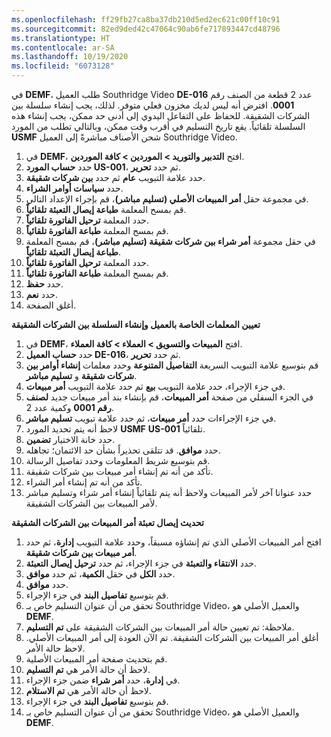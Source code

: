 ```yaml
---
ms.openlocfilehash: ff29fb27ca8ba37db210d5ed2ec621c00ff10c91
ms.sourcegitcommit: 82ed9ded42c47064c90ab6fe717893447cd48796
ms.translationtype: HT
ms.contentlocale: ar-SA
ms.lasthandoff: 10/19/2020
ms.locfileid: "6073128"
---
```

في **DEMF**، طلب العميل Southridge Video **DE-016** عدد 2 قطعة من الصنف رقم **0001**. افترض أنه ليس لديك مخزون فعلي متوفر.
لذلك، يجب إنشاء سلسلة بين الشركات الشقيقة. للحفاظ على التفاعل اليدوي إلى أدنى حد ممكن، يجب إنشاء هذه السلسلة تلقائياً. يقع تاريخ التسليم في أقرب وقت ممكن، وبالتالي تطلب من المورد **USMF** شحن الأصناف مباشرةً إلى العميل Southridge Video.

1.  في **DEMF**، افتح **‏‫التدبير والتوريد‬ > الموردين > كافة الموردين**.
2.  حدد **حساب المورد US-001**، ثم حدد **تحرير**.
3.  حدد علامة التبويب **عام** ثم حدد **بين شركات شقيقة**.
4.  حدد **سياسات أوامر الشراء**.
5.  في مجموعة حقل **أمر المبيعات الأصلي (تسليم مباشر)**، قم بإجراء الإعداد التالي.
6.  قم بمسح المعلمة **طباعة إيصال التعبئة تلقائياً**.
7.  حدد المعلمة **ترحيل الفاتورة تلقائياً**.
8.  قم بمسح المعلمة **طباعة الفاتورة تلقائياً**.
9.  في حقل مجموعة **أمر شراء بين شركات شقيقة (تسليم مباشر)**، قم بمسح المعلمة **طباعة إيصال التعبئة تلقائياً**.
10. حدد المعلمة **ترحيل الفاتورة تلقائياً**.
11. قم بمسح المعلمة **طباعة الفاتورة تلقائياً**.
12. حدد **حفظ**.
13. حدد **نعم**.
14. أغلق الصفحة.


**تعيين المعلمات الخاصة بالعميل وإنشاء السلسلة بين الشركات الشقيقة**

1. في **DEMF**، افتح **المبيعات والتسويق > العملاء > كافة العملاء**.
17. حدد **حساب العميل DE-016**، ثم حدد **تحرير**.
18. قم بتوسيع علامة التبويب السريعة **التفاصيل المتنوعة** وحدد معلمات **إنشاء أوامر بين شركات شقيقة** و **تسليم مباشر**.
19. في جزء الإجراء، حدد علامة التبويب **بيع** ثم حدد علامة التبويب **أمر مبيعات**.
20. في الجزء السفلي من صفحة **أمر المبيعات**، قم بإنشاء بند أمر مبيعات جديد **لصنف رقم 0001** وكمية عدد 2.
21. في جزء الإجراءات حدد **أمر مبيعات**، ثم حدد علامة تبويب **تسليم مباشر**.
22. لاحظ أنه يتم تحديد المورد **USMF** **US-001** تلقائياً.
23. حدد خانة الاختيار **تضمين**.
24. حدد **موافق**. قد تتلقى تحذيراً بشأن حد الائتمان؛ تجاهله.
26. قم بتوسيع شريط المعلومات وحدد تفاصيل الرسالة.
27. تأكد من أنه تم إنشاء أمر مبيعات بين شركات شقيقة.
28. تأكد من أنه تم إنشاء أمر الشراء.
29. حدد عنوانا آخر لأمر المبيعات ولاحظ أنه يتم تلقائياً إنشاء أمر شراء وتسليم مباشر لأمر المبيعات بين الشركات الشقيقة.

**تحديث إيصال تعبئة أمر المبيعات بين الشركات الشقيقة**

1. افتح أمر المبيعات الأصلي الذي تم إنشاؤه مسبقاً، وحدد علامة التبويب **إدارة**، ثم حدد **أمر مبيعات بين شركات شقيقة**.
1. حدد **الانتقاء والتعبئة** في جزء الإجراء، ثم حدد **ترحيل إيصال التعبئة**.
1. حدد **الكل** في حقل **الكمية**، ثم حدد **موافق**.
1. حدد **موافق**.
1. قم بتوسيع **تفاصيل البند** في جزء الإجراء.
1. تحقق من أن عنوان التسليم خاص بـ Southridge Video، والعميل الأصلي هو **DEMF**.
1. ملاحظة: تم تعيين حالة أمر المبيعات بين الشركات الشقيقة على **تم التسليم**.
1. أغلق أمر المبيعات بين الشركات الشقيقة. تم الآن العودة إلى أمر المبيعات الأصلي. لاحظ حالة الأمر.
1. قم بتحديث صفحة أمر المبيعات الأصلية.
1. لاحظ أن حالة الأمر هي **تم التسليم**.
1. في **إدارة**، حدد **أمر شراء** ضمن جزء الإجراء.
1. لاحظ أن حالة الأمر هي **تم الاستلام**.
1. قم بتوسيع **تفاصيل البند** في جزء الإجراء.
1. تحقق من أن عنوان التسليم خاص بـ Southridge Video، والعميل الأصلي هو **DEMF**.
